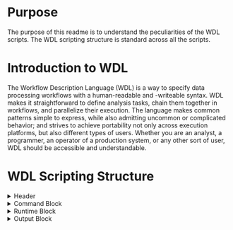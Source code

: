 # Purpose

The purpose of this readme is to understand the peculiarities of the WDL scripts. The WDL scripting structure is standard across all the scripts.

# Introduction to WDL

The Workflow Description Language (WDL) is a way to specify data processing workflows with a human-readable and -writeable syntax. WDL makes it straightforward to define analysis tasks, chain them together in workflows, and parallelize their execution. The language makes common patterns simple to express, while also admitting uncommon or complicated behavior; and strives to achieve portability not only across execution platforms, but also different types of users. Whether you are an analyst, a programmer, an operator of a production system, or any other sort of user, WDL should be accessible and understandable.

# WDL Scripting Structure

<details>
<summary>
Header
</summary>
      
```bash scripting
###########################################################################################
##              This WDL script performs alignment using BWA Mem                         ##
###########################################################################################
```

The header clearly states what action the WDL task is supposed to perform
</details>

<details>
<summary>
Command Block
</summary>
      
```bash scripting
command <<<
      source ${BashPreamble}
      /bin/bash ${AlignmentScript} -P 
      ${PairedEnd} -l ${InputRead1} -r
      ${InputRead2} -s ${SampleName} -p 
      ${Platform} -L ${Library} -f 
      ${PlatformUnit} -c ${CenterName} -G 
      ${Ref} -o "'${BWAExtraOptionsString}'" -K
      ${ChunkSizeInBases} -S ${Sentieon} -t 
      ${SentieonThreads} -e ${AlignEnvProfile} 
      -F ${BashSharedFunctions} ${DebugMode}
   >>>
```

1. Bash is linked to WDL through the command block
2. The command block lists the input options with its corresponding variables and calls the shell script.
3. WDL reads the values from the json files and passes those values through the variable names defined at the top of the script into the 
shell script.
</details>

<details>
<summary>
Runtime Block      
</summary>
      
``` bash scripting
runtime {
      cpu: "${SentieonThreads}"
      s_vmem: "${AlignSoftMemLimit}"
      h_vmem: "${AlignHardMemLimit}"
   }
```

1. We need to define the soft memory limit and the hard memory limit for every task because we have one task to one bash script and one individual bash script to one individual automatic bio informatics analysis.
2. The reason why we choose to have one bioinformatics analysis per shell script and one shell script per WDL task is to avoid the complication to use different number of threads for different lines of bash scripts. 
</details>

<details>
<summary>
Output Block
</summary>
      
``` bash scripting
output {
      File OutputBams = "${SampleName}.bam"
      File OutputBais = "${SampleName}.bam.bai"
   }

} 
```
We need to have the output block because the output of one task serves as the input to other
</details>

